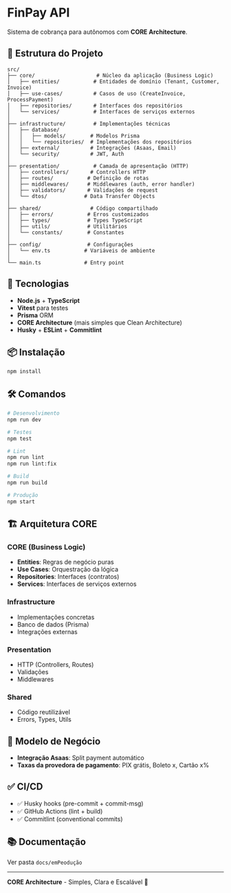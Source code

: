 # FinPay API

Sistema de cobrança para autônomos com **CORE Architecture**.

## 📂 Estrutura do Projeto

```
src/
├── core/                    # Núcleo da aplicação (Business Logic)
│   ├── entities/           # Entidades de domínio (Tenant, Customer, Invoice)
│   ├── use-cases/          # Casos de uso (CreateInvoice, ProcessPayment)
│   ├── repositories/       # Interfaces dos repositórios
│   └── services/           # Interfaces de serviços externos
│
├── infrastructure/         # Implementações técnicas
│   ├── database/
│   │   ├── models/        # Modelos Prisma
│   │   └── repositories/  # Implementações dos repositórios
│   ├── external/          # Integrações (Asaas, Email)
│   └── security/          # JWT, Auth
│
├── presentation/           # Camada de apresentação (HTTP)
│   ├── controllers/       # Controllers HTTP
│   ├── routes/           # Definição de rotas
│   ├── middlewares/      # Middlewares (auth, error handler)
│   ├── validators/       # Validações de request
│   └── dtos/            # Data Transfer Objects
│
├── shared/                # Código compartilhado
│   ├── errors/           # Erros customizados
│   ├── types/            # Types TypeScript
│   ├── utils/            # Utilitários
│   └── constants/        # Constantes
│
├── config/               # Configurações
│   └── env.ts           # Variáveis de ambiente
│
└── main.ts              # Entry point
```

## 🚀 Tecnologias

- **Node.js** + **TypeScript**
- **Vitest** para testes
- **Prisma** ORM
- **CORE Architecture** (mais simples que Clean Architecture)
- **Husky** + **ESLint** + **Commitlint**

## 📦 Instalação

```bash
npm install
```

## 🛠️ Comandos

```bash
# Desenvolvimento
npm run dev

# Testes
npm test

# Lint
npm run lint
npm run lint:fix

# Build
npm run build

# Produção
npm start
```

## 🏗️ Arquitetura CORE

### CORE (Business Logic)
- **Entities**: Regras de negócio puras
- **Use Cases**: Orquestração da lógica
- **Repositories**: Interfaces (contratos)
- **Services**: Interfaces de serviços externos

### Infrastructure
- Implementações concretas
- Banco de dados (Prisma)
- Integrações externas

### Presentation
- HTTP (Controllers, Routes)
- Validações
- Middlewares

### Shared
- Código reutilizável
- Errors, Types, Utils

## 📝 Modelo de Negócio


- **Integração Asaas**: Split payment automático
- **Taxas da provedora de pagamento**: PIX grátis, Boleto x, Cartão x%

## ✅ CI/CD

- ✅ Husky hooks (pre-commit + commit-msg)
- ✅ GitHub Actions (lint + build)
- ✅ Commitlint (conventional commits)

## 📚 Documentação

Ver pasta `docs/emPeodução` 

---

**CORE Architecture** - Simples, Clara e Escalável 🚀
